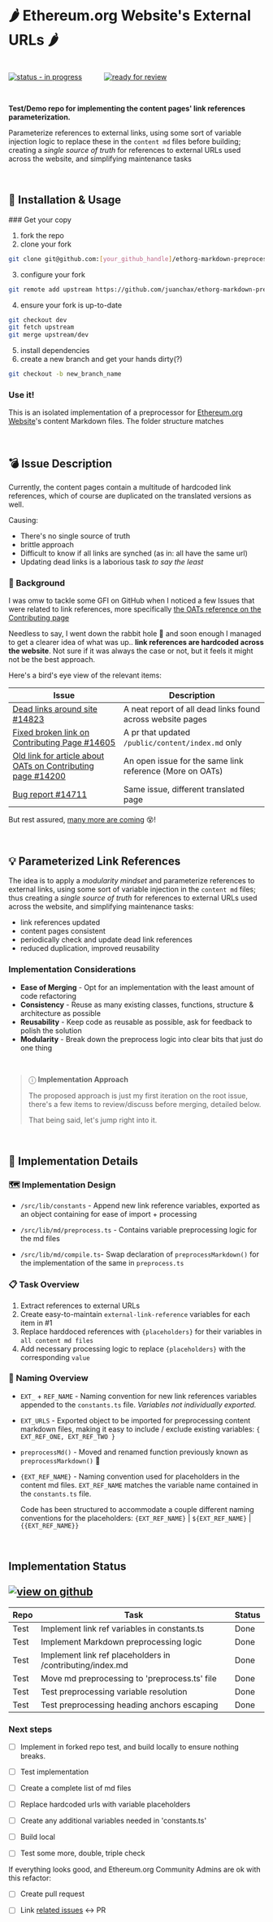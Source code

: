 # &#127798; Ethereum.org Website's External URLs &#127798;

 &nbsp;&nbsp;&nbsp;&nbsp;&nbsp;&nbsp;&nbsp;&nbsp;&nbsp;&nbsp;&nbsp;&nbsp;&nbsp;&nbsp;&nbsp;&nbsp;&nbsp;&nbsp;&nbsp;&nbsp;&nbsp;&nbsp;&nbsp;&nbsp;&nbsp;&nbsp;&nbsp;&nbsp;&nbsp;&nbsp;&nbsp;&nbsp;&nbsp;&nbsp;&nbsp;&nbsp;&nbsp;&nbsp;&nbsp;&nbsp;&nbsp;&nbsp;&nbsp;&nbsp;&nbsp;&nbsp;&nbsp;&nbsp;&nbsp;&nbsp;&nbsp;&nbsp;&nbsp;&nbsp;&nbsp;&nbsp;&nbsp;&nbsp;&nbsp;&nbsp;&nbsp;&nbsp;&nbsp;&nbsp;&nbsp;&nbsp;&nbsp;&nbsp;&nbsp;&nbsp;&nbsp;&nbsp;&nbsp;&nbsp;&nbsp;&nbsp;&nbsp;&nbsp;&nbsp;&nbsp;&nbsp;&nbsp;&nbsp;&nbsp;&nbsp;&nbsp;&nbsp;&nbsp;&nbsp;&nbsp;&nbsp;&nbsp;&nbsp;&nbsp;&nbsp;&nbsp;&nbsp;&nbsp;&nbsp;[![status - in progress](https://img.shields.io/badge/status-inprogress-blue?style=for-the-badge)](#status) &nbsp;&nbsp;&nbsp;&nbsp;&nbsp;&nbsp;&nbsp;&nbsp;&nbsp;
[![ready for review](https://img.shields.io/badge/review-needed-orange?style=for-the-badge)](#pitch-idea)

<br>

**Test/Demo repo for implementing the content pages' link references parameterization.**

Parameterize references to external links, using some sort of variable injection logic to replace these in the `content md` files before building; creating a _single source of truth_ for references to external URLs used across the website, and simplifying maintenance tasks

<br>

## &#128640; Installation & Usage

### Get your copy

1. fork the repo
2. clone your fork
  ```sh
  git clone git@github.com:[your_github_handle]/ethorg-markdown-preprocessor.git && cd ethorg-markdown-preprocessor
  ```
3. configure your fork
  ```sh
  git remote add upstream https://github.com/juanchax/ethorg-markdown-preprocessor.git
  ```
4. ensure your fork is up-to-date
  ```sh
  git checkout dev
  git fetch upstream
  git merge upstream/dev
  ```
5. install dependencies
6. create a new branch and get your hands dirty(?)
  ```sh
  git checkout -b new_branch_name
  ```

### Use it!

This is an isolated implementation of a preprocessor for [Ethereum.org Website](https://ethereum.org/)'s content Markdown files. The folder structure matches 

<br>

## &#128163; Issue Description

Currently, the content pages contain a multitude of hardcoded link references, which of course are duplicated on the translated versions as well.

Causing:

* There's no single source of truth
* brittle approach
* Difficult to know if all links are synched (as in: all have the same url)
* Updating dead links is a laborious task _to say the least_

### &#128204; Background

I was omw to tackle some GFI on GitHub when I noticed a few Issues that were related to link references, more specifically [the OATs reference on the Contributing page](https://github.com/search?q=repo%3Aethereum%2Fethereum-org-website+galxe+language%3AMarkdown+label%3A%22bug+%F0%9F%90%9B%22+&type=issues)

Needless to say, I went down the rabbit hole &#128007; and soon enough I managed to get a clearer idea of what was up.. **link references are hardcoded across the website**. Not sure if it was always the case or not, but it feels it might not be the best approach.

Here's a bird's eye view of the relevant items:

| Issue      | Description |
| ----------- | ----------- |
| [Dead links around site #14823](https://github.com/ethereum/ethereum-org-website/issues/14823)      | A neat report of all dead links found across website pages |
| [Fixed broken link on Contributing Page #14605](https://github.com/ethereum/ethereum-org-website/pull/14605/files) | A pr that updated `/public/content/index.md` only |
| [Old link for article about OATs on Contributing page #14200](https://github.com/ethereum/ethereum-org-website/issues/14200) | An open issue for the same link reference (More on OATs) |
| [Bug report #14711](https://github.com/ethereum/ethereum-org-website/issues/14711) | Same issue, different translated page |

But rest assured, <a id=related-issues></a>[many more are coming](https://github.com/search?q=repo%3Aethereum%2Fethereum-org-website%20https%3A%2F%2Fhelp.galxe.com%2Fen%2Farticles%2F7067290-galxe-oats-reward-and-celebrate-achievements&type=code) &#128565;!

<br>

<a id="pitch-idea"></a>

## &#128161;  Parameterized Link References

The idea is to apply a _modularity mindset_ and parameterize references to external links, using some sort of variable injection in the `content md` files; thus creating a _single source of truth_ for references to external URLs used across the website, and simplifying maintenance tasks:

* link references updated
* content pages consistent
* periodically check and update dead link references
* reduced duplication, improved reusability

### Implementation Considerations

* **Ease of Merging** - Opt for an implementation with the least amount of code refactoring
* **Consistency** - Reuse as many existing classes, functions, structure & architecture as possible
* **Reusability** - Keep code as reusable as possible, ask for feedback to polish the solution
* **Modularity** - Break down the preprocess logic into clear bits that just do one thing

<br>

> &#9432;  **Implementation Approach**
>
 > The proposed approach is just my first iteration on the root issue, there's a few items to review/discuss before merging, detailed below.
>
 >That being said, let's jump right into it.

<br>

## &#129302; Implementation Details

### &#128506; Implementation Design

* `/src/lib/constants` - Append new link reference variables, exported as an object  containing for ease of import + processing

* `/src/lib/md/preprocess.ts` -  Contains variable preprocessing logic for the md files

* `/src/lib/md/compile.ts`- Swap declaration of `preprocessMarkdown()` for the implementation of the same in `preprocess.ts`

### &#128203; Task Overview

1. Extract references to external URLs
2. Create easy-to-maintain `external-link-reference` variables for each item in #1
3. Replace harddoced references with `{placeholders}` for their variables in `all content md files`
4. Add necessary processing logic to replace `{placeholders}` with the corresponding `value`

### &#x1F9C0; Naming Overview

* `EXT_` + `REF_NAME` - Naming convention for new link references variables appended to the `constants.ts` file. _Variables not individually exported._

* `EXT_URLS` - Exported object to be imported for preprocessing content markdown files, making it easy to include / exclude existing variables: `{ EXT_REF_ONE, EXT_REF_TWO }`

* `preprocessMd()` - Moved and renamed function previously known as `preprocessMarkdown()` &#x1F57A;

* `{EXT_REF_NAME}` - Naming convention used for placeholders in the content md files. `EXT_REF_NAME` matches the variable name contained in the `constants.ts` file.

    Code has been structured to accommodate a couple different naming conventions for the placeholders: `{EXT_REF_NAME}` | `${EXT_REF_NAME}` | `{{EXT_REF_NAME}}`

<br>

<a id="status"></a>

## Implementation Status &nbsp;&nbsp;&nbsp;&nbsp;&nbsp;&nbsp;&nbsp;&nbsp;&nbsp;&nbsp;&nbsp;&nbsp;&nbsp;&nbsp;&nbsp;&nbsp;&nbsp;&nbsp;&nbsp;&nbsp;&nbsp;&nbsp;&nbsp;&nbsp;&nbsp;&nbsp;&nbsp;&nbsp;&nbsp;&nbsp;&nbsp;&nbsp;&nbsp;&nbsp;&nbsp;&nbsp;&nbsp;&nbsp;&nbsp;&nbsp;&nbsp;&nbsp;&nbsp;&nbsp;&nbsp;&nbsp;&nbsp;&nbsp;&nbsp;&nbsp;&nbsp;&nbsp;&nbsp;&nbsp;&nbsp;&nbsp;&nbsp;&nbsp;&nbsp;&nbsp;&nbsp;&nbsp;&nbsp;&nbsp;&nbsp;&nbsp;&nbsp;&nbsp;&nbsp;&nbsp;&nbsp;&nbsp;&nbsp;&nbsp; [![view on github](https://img.shields.io/badge/check-github-teal?style=for-the-badge)](https://github.com/juanchax/ethereum-org-website)

| Repo | Task | Status |
| ----------- | ----------- | ----------- |
| Test | Implement link ref variables in constants.ts | Done |
| Test | Implement Markdown preprocessing logic | Done |
| Test | Implement link ref placeholders in /contributing/index.md | Done |
| Test | Move md preprocessing to 'preprocess.ts' file | Done |
| Test | Test preprocessing variable resolution | Done |
| Test | Test preprocessing heading anchors escaping | Done |

### Next steps

- [ ] Implement in forked repo test, and build locally to ensure nothing breaks.

- [ ] Test implementation

- [ ] Create a complete list of md files

- [ ] Replace hardcoded urls with variable placeholders

- [ ] Create any additional variables needed in 'constants.ts'

- [ ] Build local

- [ ] Test some more, double, triple check

If everything looks good, and Ethereum.org Community Admins are ok with this refactor:

- [ ] Create pull request

- [ ] Link [related issues](#pitch-idea) <->  PR
